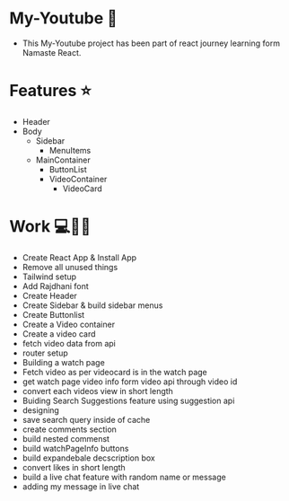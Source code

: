 # My-Youtube 🚀

- This My-Youtube project has been part of react journey learning form Namaste React.


# Features ⭐

- Header
- Body
    - Sidebar
        - MenuItems
    - MainContainer
        - ButtonList
        - VideoContainer
            - VideoCard


# Work 💻🧑‍💻

- Create React App & Install App
- Remove all unused things
- Tailwind setup
- Add Rajdhani font
- Create Header
- Create Sidebar & build sidebar menus
- Create Buttonlist
- Create a Video container
- Create a video card
- fetch video data from api
- router setup
- Building a watch page
- Fetch video as per videocard is in the watch page
- get watch page video info form video api through video id 
- convert each videos view in short length
- Buiding Search Suggestions feature using suggestion api
- designing
- save search query inside of cache
- create comments section
- build nested commenst
- build watchPageInfo buttons
- build expandebale decscription box
- convert likes in short length
- build a live chat feature with random name or message
- adding my message in live chat
